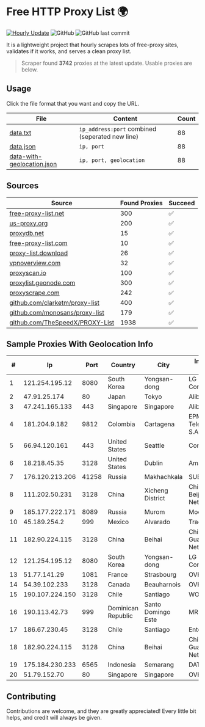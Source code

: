 
# Free HTTP Proxy List 🌍

[![Hourly Update](https://github.com/mertguvencli/http-proxy-list/actions/workflows/main.yml/badge.svg?branch=main)](https://github.com/mertguvencli/http-proxy-list/actions/workflows/main.yml)
![GitHub](https://img.shields.io/github/license/mertguvencli/http-proxy-list)
![GitHub last commit](https://img.shields.io/github/last-commit/mertguvencli/http-proxy-list)

It is a lightweight project that hourly scrapes lots of free-proxy sites, validates if it works, and serves a clean proxy list.


> Scraper found **3742** proxies at the latest update. Usable proxies are below.

## Usage

Click the file format that you want and copy the URL.


|File|Content|Count|
|----|-------|-----|
|[data.txt](https://raw.githubusercontent.com/mertguvencli/http-proxy-list/main/proxy-list/data.txt)|`ip_address:port` combined (seperated new line)|88|
|[data.json](https://raw.githubusercontent.com/mertguvencli/http-proxy-list/main/proxy-list/data.json)|`ip, port`|88|
|[data-with-geolocation.json](https://raw.githubusercontent.com/mertguvencli/http-proxy-list/main/proxy-list/data-with-geolocation.json)|`ip, port, geolocation`|88|

## Sources

|Source|Found Proxies|Succeed|
|------|-------------|-------|
|[free-proxy-list.net](https://free-proxy-list.net)|300|✅|
|[us-proxy.org](https://www.us-proxy.org)|200|✅|
|[proxydb.net](http://proxydb.net)|15|✅|
|[free-proxy-list.com](https://free-proxy-list.com/?page=&port=&type%5B%5D=http&type%5B%5D=https&up_time=0&search=Search)|10|✅|
|[proxy-list.download](https://www.proxy-list.download/HTTP)|26|✅|
|[vpnoverview.com](https://vpnoverview.com/privacy/anonymous-browsing/free-proxy-servers)|32|✅|
|[proxyscan.io](https://www.proxyscan.io)|100|✅|
|[proxylist.geonode.com](https://proxylist.geonode.com/api/proxy-list?limit=300&page=1&sort_by=lastChecked&sort_type=desc&protocols=http,https)|300|✅|
|[proxyscrape.com](https://api.proxyscrape.com/v2/?request=displayproxies&protocol=http&timeout=10000&country=all&ssl=all&anonymity=all)|242|✅|
|[github.com/clarketm/proxy-list](https://raw.githubusercontent.com/clarketm/proxy-list/master/proxy-list-raw.txt)|400|✅|
|[github.com/monosans/proxy-list](https://raw.githubusercontent.com/monosans/proxy-list/main/proxies/http.txt)|179|✅|
|[github.com/TheSpeedX/PROXY-List](https://raw.githubusercontent.com/TheSpeedX/PROXY-List/master/http.txt)|1938|✅|


## Sample Proxies With Geolocation Info

|#|Ip|Port|Country|City|Internet Service Provider|
|-|--|----|-------|----|-------------------------|
|1|121.254.195.12|8080|South Korea|Yongsan-dong|LG DACOM Corporation|
|2|47.91.25.174|80|Japan|Tokyo|Alibaba.com LLC|
|3|47.241.165.133|443|Singapore|Singapore|Alibaba.com LLC|
|4|181.204.9.182|9812|Colombia|Cartagena|EPM Telecomunicaciones S.A. E.S.P.|
|5|66.94.120.161|443|United States|Seattle|Contabo Inc.|
|6|18.218.45.35|3128|United States|Dublin|Amazon.com, Inc.|
|7|176.120.213.206|41258|Russia|Makhachkala|SUBNET05|
|8|111.202.50.231|3128|China|Xicheng District|China Unicom Beijing Province Network|
|9|185.177.222.171|8089|Russia|Murom|Modus LLC|
|10|45.189.254.2|999|Mexico|Alvarado|Tracered SA De CV|
|11|182.90.224.115|3128|China|Beihai|China Unicom Guangxi Province Network|
|12|121.254.195.12|8080|South Korea|Yongsan-dong|LG DACOM Corporation|
|13|51.77.141.29|1081|France|Strasbourg|OVH SAS|
|14|54.39.102.233|3128|Canada|Beauharnois|OVH SAS|
|15|190.107.224.150|3128|Chile|Santiago|WOM S.A.|
|16|190.113.42.73|999|Dominican Republic|Santo Domingo Este|MR Networking, SRL|
|17|186.67.230.45|3128|Chile|Santiago|Entel Chile S.A.|
|18|182.90.224.115|3128|China|Beihai|China Unicom Guangxi Province Network|
|19|175.184.230.233|6565|Indonesia|Semarang|DATAUTAMANET|
|20|51.79.152.70|80|Singapore|Singapore|OVH SAS|



## Contributing

Contributions are welcome, and they are greatly appreciated! Every
little bit helps, and credit will always be given.

